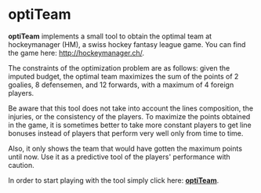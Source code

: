 optiTeam
============

**optiTeam** implements a small tool to obtain the optimal team at hockeymanager (HM), a swiss hockey fantasy league game. You can find the game here: http://hockeymanager.ch/.

The constraints of the optimization problem are as follows: given the imputed budget, the optimal team 
maximizes the sum of the points of 2 goalies, 8 defensemen, and 12 forwards, with a maximum of 4 
foreign players.
                
Be aware that this tool does not take into account the lines composition, the injuries, or the consistency of 
the players. To maximize the points obtained in the game, it is sometimes better to take more constant players to 
get line bonuses instead of players that perform very well only from time to time.
                
Also, it only shows the team that would have gotten the maximum points until now. Use it as a predictive tool 
of the players' performance with caution.

In order to start playing with the tool simply click here: [**optiTeam**](https://marcgumowski.github.io/optiTeam/).
